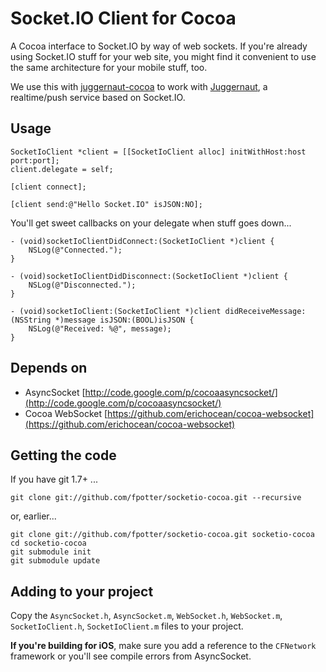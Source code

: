 # Socket.IO Client for Cocoa

A Cocoa interface to Socket.IO by way of web sockets.  If you're already using Socket.IO stuff for your web site, you might find it convenient to use the same architecture for your mobile stuff, too.

We use this with [juggernaut-cocoa](https://github.com/fpotter/juggernaut-cocoa) to work with [Juggernaut](https://github.com/maccman/juggernaut), a realtime/push service based on Socket.IO.

## Usage

    SocketIoClient *client = [[SocketIoClient alloc] initWithHost:host port:port];
    client.delegate = self;

    [client connect];
    
    [client send:@"Hello Socket.IO" isJSON:NO];

You'll get sweet callbacks on your delegate when stuff goes down...

    - (void)socketIoClientDidConnect:(SocketIoClient *)client {
        NSLog(@"Connected.");
    }

    - (void)socketIoClientDidDisconnect:(SocketIoClient *)client {
        NSLog(@"Disconnected.");
    }

    - (void)socketIoClient:(SocketIoClient *)client didReceiveMessage:(NSString *)message isJSON:(BOOL)isJSON {
        NSLog(@"Received: %@", message);
    }

## Depends on

* AsyncSocket [http://code.google.com/p/cocoaasyncsocket/](http://code.google.com/p/cocoaasyncsocket/)
* Cocoa WebSocket [https://github.com/erichocean/cocoa-websocket](https://github.com/erichocean/cocoa-websocket)

## Getting the code

If you have git 1.7+ ...

    git clone git://github.com/fpotter/socketio-cocoa.git --recursive

or, earlier...

    git clone git://github.com/fpotter/socketio-cocoa.git socketio-cocoa
    cd socketio-cocoa
    git submodule init
    git submodule update
 
## Adding to your project

Copy the `AsyncSocket.h`, `AsyncSocket.m`, `WebSocket.h`, `WebSocket.m`, `SocketIoClient.h`, `SocketIoClient.m` files to your project.

**If you're building for iOS**, make sure you add a reference to the `CFNetwork` framework or you'll see compile errors from AsyncSocket.

